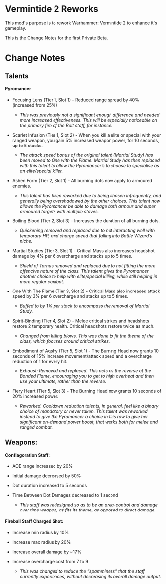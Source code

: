 # Vermintide 2 Reworks

This mod's purpose is to rework Warhammer: Vermintide 2 to enhance it's gameplay.

This is the Change Notes for the first Private Beta.

# Change Notes

## Talents

#### Pyromancer
+ Focusing Lens (Tier 1, Slot 1) - Reduced range spread by 40% (increased from 25%)
  
   + *This was previously not a significant enough difference and needed more increased effectiveness. This will be especially noticeable on the primary fire of the Bolt staff, for instance.*

+ Scarlet Infusion (Tier 1, Slot 2) - When you kill a elite or special with your ranged weapon, you gain 5% increased weapon power, for 10 seconds, up to 5 stacks.

    + *The attack speed bonus of the original talent (Martial Study) has been moved to One with the Flame. Martial Study has then replaced with this talent to allow the Pyromancer’s to choose to specialise as an elite/special killer.*

+ Ashen Form (Tier 2, Slot 1) - All burning dots now apply to armoured enemies.
  
   + *This talent has been reworked due to being chosen infrequently, and generally being overshadowed by the other choices. This talent now allows the Pyromancer be able to damage both armour and super armoured targets with multiple staves.*

+ Boiling Blood (Tier 2, Slot 3) - 
  Increases the duration of all burning dots.
  
   + *Quickening removed and replaced due to not interacting well with temporary HP, and charge speed that falling into Battle Wizard’s niche.*

+ Martial Studies (Tier 3, Slot 1) - 
  Critical Mass also increases headshot damage by 4% per 6 overcharge and stacks up to 5 times.
  
   + *Shield of Tarnus removed and replaced due to not fitting the more offencive nature of the class. This talent gives the Pyromancer another choice to help with elite/special killing, while still helping in more regular combat.*

+ One With The Flame (Tier 3, Slot 2) - Critical Mass also increases attack speed by 3% per 6 overcharge and stacks up to 5 times.
  
    + *Buffed to by 1% per stack to encompass the removal of Martial Study.*

+ Spirit-Binding (Tier 4, Slot 2) - Melee critical strikes and headshots restore 2 temporary health. Critical headshots restore twice as much.
  
    + *Changed from killing blows. This was done to fit the theme of the class, which focuses around critical strikes.*

+ Embodiment of Aqshy (Tier 5, Slot 1) - The Burning Head now grants 10 seconds of 15% increase movement/attack speed and a overcharge reduction of 1 for every hit.
  
    + *Exhaust: Removed and replaced. This acts as the reverse of the Bonded Flame, encouraging you to get to high overheat and then use your ultimate, rather than the reverse.*

+ Fiery Heart (Tier 5, Slot 3) - The Burning Head now grants 10 seconds of 20% increased power.
  
    + *Reworked. Cooldown reduction talents, in general, feel like a binary choice of mandatory or never taken. This talent was reworked instead to give the Pyromancer a choice in this row to give her significant on-demand power boost, that works both for melee and ranged combat.*


## Weapons:

#### Conflagoration Staff:
+ AOE range increased by 20% 
+ Initial damage decreased by 50% 
+ Dot duration increased to 5 seconds 
+ Time Between Dot Damages decreased to 1 second 
  
  + *This staff was redesigned so as to be an area-control and damage over time weapon, as fits its theme, as opposed to direct damage.*

#### Fireball Staff Charged Shot:
+ Increase min radius by 10%
+ Increase max radius by 20%
+ Increase overall damage by ~17%
+ Increase overcharge cost from 7 to 9
  
  + *This was changed to reduce the “spamminess” that the staff currently experiences, without decreasing its overall damage output.*

